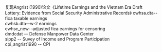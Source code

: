 复现Angrist (1990)论文《Lifetime Earnings and the Vietnam Era Draft Lottery: Evidence from Social Security Administrative Records》
cwhsa.dta-- fica taxable earnings  
cwhsb.dta--w-2 earnings  
cwhsc_new--adjusted fica earnings for censoring  
dmdcdat -- Defense Manpower Data Center  
sipp2 -- Suvey of Income and Program Participation  
cpi_angrist1990 -- CPI  
